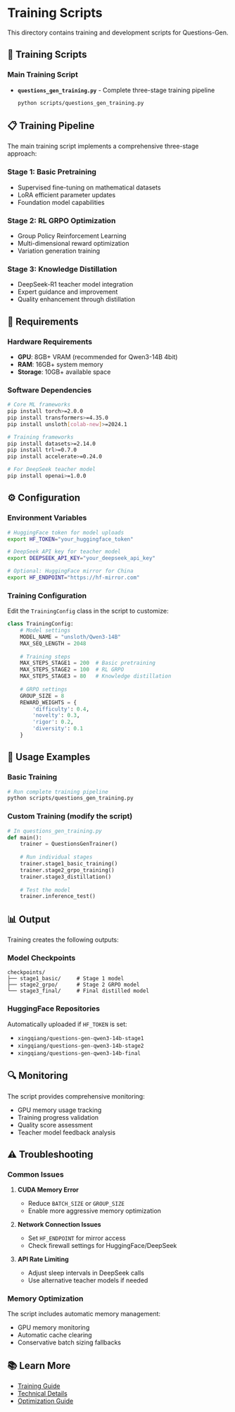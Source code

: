 # Training Scripts

This directory contains training and development scripts for Questions-Gen.

## 🎯 Training Scripts

### Main Training Script

- **`questions_gen_training.py`** - Complete three-stage training pipeline
  ```bash
  python scripts/questions_gen_training.py
  ```

## 📋 Training Pipeline

The main training script implements a comprehensive three-stage approach:

### Stage 1: Basic Pretraining
- Supervised fine-tuning on mathematical datasets
- LoRA efficient parameter updates
- Foundation model capabilities

### Stage 2: RL GRPO Optimization
- Group Policy Reinforcement Learning
- Multi-dimensional reward optimization
- Variation generation training

### Stage 3: Knowledge Distillation
- DeepSeek-R1 teacher model integration
- Expert guidance and improvement
- Quality enhancement through distillation

## 🔧 Requirements

### Hardware Requirements
- **GPU**: 8GB+ VRAM (recommended for Qwen3-14B 4bit)
- **RAM**: 16GB+ system memory
- **Storage**: 10GB+ available space

### Software Dependencies
```bash
# Core ML frameworks
pip install torch>=2.0.0
pip install transformers>=4.35.0
pip install unsloth[colab-new]>=2024.1

# Training frameworks
pip install datasets>=2.14.0
pip install trl>=0.7.0
pip install accelerate>=0.24.0

# For DeepSeek teacher model
pip install openai>=1.0.0
```

## ⚙️ Configuration

### Environment Variables
```bash
# HuggingFace token for model uploads
export HF_TOKEN="your_huggingface_token"

# DeepSeek API key for teacher model
export DEEPSEEK_API_KEY="your_deepseek_api_key"

# Optional: HuggingFace mirror for China
export HF_ENDPOINT="https://hf-mirror.com"
```

### Training Configuration
Edit the `TrainingConfig` class in the script to customize:

```python
class TrainingConfig:
    # Model settings
    MODEL_NAME = "unsloth/Qwen3-14B"
    MAX_SEQ_LENGTH = 2048
    
    # Training steps
    MAX_STEPS_STAGE1 = 200  # Basic pretraining
    MAX_STEPS_STAGE2 = 100  # RL GRPO
    MAX_STEPS_STAGE3 = 80   # Knowledge distillation
    
    # GRPO settings
    GROUP_SIZE = 8
    REWARD_WEIGHTS = {
        'difficulty': 0.4,
        'novelty': 0.3,
        'rigor': 0.2,
        'diversity': 0.1
    }
```

## 🚀 Usage Examples

### Basic Training
```bash
# Run complete training pipeline
python scripts/questions_gen_training.py
```

### Custom Training (modify the script)
```python
# In questions_gen_training.py
def main():
    trainer = QuestionsGenTrainer()
    
    # Run individual stages
    trainer.stage1_basic_training()
    trainer.stage2_grpo_training()
    trainer.stage3_distillation()
    
    # Test the model
    trainer.inference_test()
```

## 📊 Output

Training creates the following outputs:

### Model Checkpoints
```
checkpoints/
├── stage1_basic/     # Stage 1 model
├── stage2_grpo/      # Stage 2 GRPO model
└── stage3_final/     # Final distilled model
```

### HuggingFace Repositories
Automatically uploaded if `HF_TOKEN` is set:
- `xingqiang/questions-gen-qwen3-14b-stage1`
- `xingqiang/questions-gen-qwen3-14b-stage2`
- `xingqiang/questions-gen-qwen3-14b-final`

## 🔍 Monitoring

The script provides comprehensive monitoring:
- GPU memory usage tracking
- Training progress validation
- Quality score assessment
- Teacher model feedback analysis

## ⚠️ Troubleshooting

### Common Issues

1. **CUDA Memory Error**
   - Reduce `BATCH_SIZE` or `GROUP_SIZE`
   - Enable more aggressive memory optimization

2. **Network Connection Issues**
   - Set `HF_ENDPOINT` for mirror access
   - Check firewall settings for HuggingFace/DeepSeek

3. **API Rate Limiting**
   - Adjust sleep intervals in DeepSeek calls
   - Use alternative teacher models if needed

### Memory Optimization
The script includes automatic memory management:
- GPU memory monitoring
- Automatic cache clearing
- Conservative batch sizing fallbacks

## 📚 Learn More

- [Training Guide](../docs/guides/TRAINING_GUIDE.md)
- [Technical Details](../docs/technical/TRAINING_DETAILS.md)
- [Optimization Guide](../docs/training/OPTIMIZATION_SUMMARY.md)
